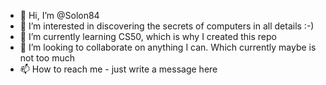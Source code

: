- 👋 Hi, I’m @Solon84
- 👀 I’m interested in discovering the secrets of computers in all details :-)
- 🌱 I’m currently learning CS50, which is why I created this repo
- 💞️ I’m looking to collaborate on anything I can. Which currently maybe is not too much
- 📫 How to reach me - just write a message here

